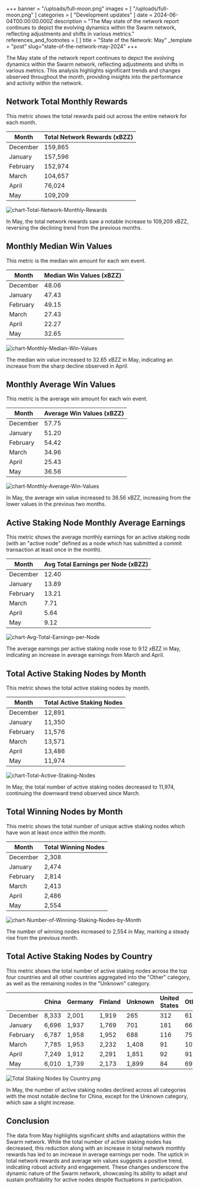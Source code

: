 +++
banner = "/uploads/full-moon.png"
images = [ "/uploads/full-moon.png" ]
categories = [ "Development updates" ]
date = 2024-06-04T00:00:00.000Z
description = "The May state of the network report continues to depict the evolving dynamics within the Swarm network, reflecting adjustments and shifts in various metrics."
references_and_footnotes = [ ]
title = "State of the Network: May"
_template = "post"
slug="state-of-the-network-may-2024"
+++


The May state of the network report continues to depict the evolving dynamics within the Swarm network, reflecting adjustments and shifts in various metrics. This analysis highlights significant trends and changes observed throughout the month, providing insights into the performance and activity within the network.

## Network Total Monthly Rewards

This metric shows the total rewards paid out across the entire network for each month.

| Month     | Total Network Rewards (xBZZ) |
|-----------|------------------------------|
| December  | 159,865                      |
| January   | 157,596                      |
| February  | 152,974                      |
| March     | 104,657                      |
| April     | 76,024                       |
| May       | 109,209                      |

![chart-Total-Network-Monthly-Rewards](/uploads/chart-Total-Network-Monthly-Rewards-May-2024.png)

In May, the total network rewards saw a notable increase to 109,209 xBZZ, reversing the declining trend from the previous months.

## Monthly Median Win Values
This metric is the median win amount for each win event.

| Month     | Median Win Values (xBZZ) |
|-----------|---------------------------|
| December  | 48.06                     |
| January   | 47.43                     |
| February  | 49.15                     |
| March     | 27.43                     |
| April     | 22.27                     |
| May       | 32.65                     |

![chart-Monthly-Median-Win-Values](/uploads/chart-Monthly-Median-Win-Values-May-2024.png)


The median win value increased to 32.65 xBZZ in May, indicating an increase from the sharp decline observed in April.

## Monthly Average Win Values
This metric is the average win amount for each win event.

| Month     | Average Win Values (xBZZ)  |
|-----------|----------------------------|
| December  | 57.75                      |
| January   | 51.20                      |
| February  | 54.42                      |
| March     | 34.96                      |
| April     | 25.43                      |
| May       | 36.56                      |

![chart-Monthly-Average-Win-Values](/uploads/chart-Monthly-Average-Win-Values-May-2024.png)

In May, the average win value increased to 36.56 xBZZ, increasing from the lower values in the previous two months.

## Active Staking Node Monthly Average Earnings

This metric shows the average monthly earnings for an active staking node (with an "active node" defined as a node which has submitted a commit transaction at least once in the month).

| Month     | Avg Total Earnings per Node (xBZZ) |
|-----------|------------------------------------|
| December  | 12.40                              |
| January   | 13.89                              |
| February  | 13.21                              |
| March     | 7.71                               |
| April     | 5.64                               |
| May       | 9.12                               |

![chart-Avg-Total-Earnings-per-Node](/uploads/chart-Avg-Total-Earnings-per-Node-May-2024.png)

The average earnings per active staking node rose to 9.12 xBZZ in May, indicating an increase in average earnings from March and April.


## Total Active Staking Nodes by Month

This metric shows the total active staking nodes by month. 

| Month     | Total Active Staking Nodes |
|-----------|----------------------------|
| December  | 12,891                     |
| January   | 11,350                     |
| February  | 11,576                     |
| March     | 13,571                     |
| April     | 13,486                     |
| May       | 11,974                     |


![chart-Total-Active-Staking-Nodes](/uploads/chart-Total-Active-Staking-Nodes-May-2024.png)

In May, the total number of active staking nodes decreased to 11,974, continuing the downward trend observed since March.

## Total Winning Nodes by Month

This metric shows the total number of unique active staking nodes which have won at least once within the month.

| Month     | Total Winning Nodes  |
|-----------|----------------------|
| December  | 2,308                |
| January   | 2,474                |
| February  | 2,814                |
| March     | 2,413                |
| April     | 2,486                |
| May       | 2,554                |

![chart-Number-of-Winning-Staking-Nodes-by-Month](/uploads/chart-Number-of-Winning-Staking-Nodes-by-Month-May-2024.png)


The number of winning nodes increased to 2,554 in May, marking a steady rise from the previous month. 

## Total Active Staking Nodes by Country

This metric shows the total number of active staking nodes across the top four countries and all other countries aggregated into the "Other" category, as well as the remaining nodes in the "Unknown" category.
 

|               | China  | Germany | Finland | Unknown | United States | Other |
|---------------|--------|---------|---------|---------|---------------|-------|
| December      | 8,333  | 2,001   | 1,919   | 265     | 312           | 61    |
| January       | 6,696  | 1,937   | 1,769   | 701     | 181           | 66    |
| February      | 6,787  | 1,958   | 1,952   | 688     | 116           | 75    |
| March         | 7,785  | 1,953   | 2,232   | 1,408   | 91            | 102   |
| April         | 7,249  | 1,912   | 2,291   | 1,851   | 92            | 91    |
| May           | 6,010  | 1,739   | 2,173   | 1,899   | 84            | 69    |

![Total Staking Nodes by Country.png](/uploads/Total-Active-Staking-Nodes-by-Country-May-2024.png)

In May, the number of active staking nodes declined across all categories with the most notable decline for China, except for the Unknown category, which saw a slight increase.

## Conclusion

The data from May highlights significant shifts and adaptations within the Swarm network. While the total number of active staking nodes has decreased, this reduction along with an increase in total network monthly rewards has led to an increase in average earnings per node. The uptick in total network rewards and average win values suggests a positive trend, indicating robust activity and engagement. These changes underscore the dynamic nature of the Swarm network, showcasing its ability to adapt and sustain profitability for active nodes despite fluctuations in participation.
